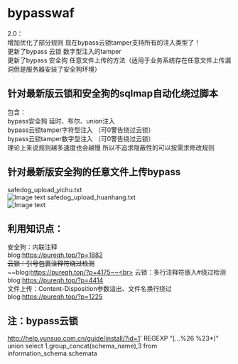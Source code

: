 # bypasswaf

2.0：<br>
增加优化了部分规则 现在bypass云锁tamper支持所有的注入类型了！<br>
更新了bypass 云锁 数字型注入的tamper<br>
更新了bypass 安全狗 任意文件上传的方法（适用于业务系统存在任意文件上传漏洞但是服务器安装了安全狗环境）<br>

## 针对最新版云锁和安全狗的sqlmap自动化绕过脚本<br>

包含：<br>
bypass安全狗 延时、布尔、union注入 <br>
bypass云锁tamper字符型注入 （可0警告绕过云锁）<br>
bypass云锁tamper数字型注入 （可0警告绕过云锁）<br>
理论上来说规则越多速度也会越慢 所以不追求隐蔽性的可以按需求修改规则<br>

## 针对最新版安全狗的任意文件上传bypass<br>
safedog_upload_yichu.txt<br>
![Image text](https://github.com/pureqh/bypasswaf/blob/master/yichu.png?raw=true)
safedog_upload_huanhang.txt<br>
![Image text](https://github.com/pureqh/bypasswaf/blob/master/huanhang.jpg?raw=true)


## 利用知识点：<br>
安全狗：内联注释<br>
blog:https://pureqh.top/?p=1882<br>
~~云锁：引号包裹注释符绕过检测~~<br>
~~blog:https://pureqh.top/?p=4175~~<br>
云锁：多行注释符嵌入#绕过检测<br>
blog:https://pureqh.top/?p=4414<br>
文件上传：Content-Disposition参数溢出、文件名换行绕过<br>
blog:https://pureqh.top/?p=1225<br>

## 注：bypass云锁  
http://help.yunsuo.com.cn/guide/install/?id=1' REGEXP "[...%26 %23*]" union select 1,group_concat(schema_name),3 from information_schema.schemata  

